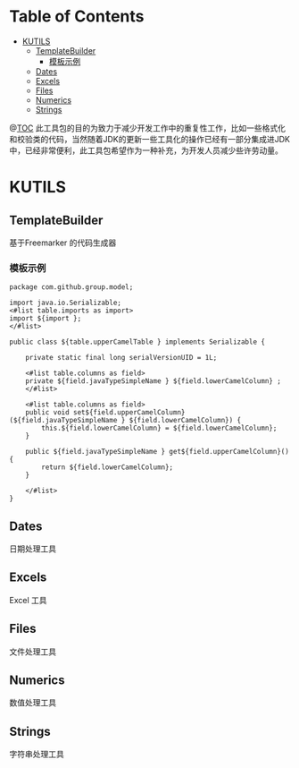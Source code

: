 # Table of Contents

* [KUTILS](#kutils)
  * [TemplateBuilder](#templatebuilder)
    * [模板示例](#generateTemplate)
  * [Dates](#dates)
  * [Excels](#excels)
  * [Files](#files)
  * [Numerics](#numerics)
  * [Strings](#strings)



@[TOC](KUTILS工具集GUID)
 此工具包的目的为致力于减少开发工作中的重复性工作，比如一些格式化和校验类的代码，当然随着JDK的更新一些工具化的操作已经有一部分集成进JDK中，已经非常便利，此工具包希望作为一种补充，为开发人员减少些许劳动量。
# KUTILS
## TemplateBuilder
基于Freemarker 的代码生成器
### <p id="generateTemplate">模板示例</p>
```freemarker
package com.github.group.model;

import java.io.Serializable;
<#list table.imports as import>
import ${import };
</#list>

public class ${table.upperCamelTable } implements Serializable {

	private static final long serialVersionUID = 1L;
	
	<#list table.columns as field>
	private ${field.javaTypeSimpleName } ${field.lowerCamelColumn} ;
	</#list>
	
	<#list table.columns as field>
	public void set${field.upperCamelColumn}(${field.javaTypeSimpleName } ${field.lowerCamelColumn}) {
		this.${field.lowerCamelColumn} = ${field.lowerCamelColumn};
	}
	
	public ${field.javaTypeSimpleName } get${field.upperCamelColumn}() {
		return ${field.lowerCamelColumn};
	}
	
	</#list>
}
```
## Dates
 日期处理工具
## Excels
 Excel 工具
## Files
 文件处理工具
## Numerics
数值处理工具
## Strings
字符串处理工具

